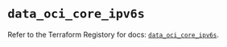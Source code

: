 # `data_oci_core_ipv6s`

Refer to the Terraform Registory for docs: [`data_oci_core_ipv6s`](https://registry.terraform.io/providers/oracle/oci/6.18.0/docs/data-sources/core_ipv6s).
